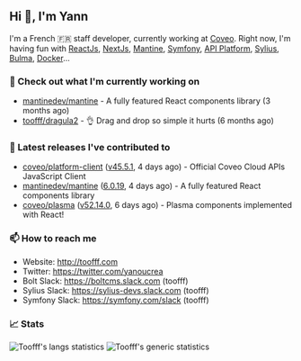 ## Hi 👋, I'm Yann

I'm a French 🇫🇷 staff developer, currently working at [Coveo](https://www.coveo.com).
Right now, I'm having fun with [ReactJs](https://reactjs.org/), [NextJs](https://nextjs.org/), [Mantine](https://mantine.dev/), [Symfony](https://symfony.com/), [API Platform](https://api-platform.com/), [Sylius](https://sylius.com/), [Bulma](https://bulma.io/), [Docker](https://www.docker.com/)...

### 👷 Check out what I'm currently working on

- [mantinedev/mantine](https://github.com/mantinedev/mantine) - A fully featured React components library (3 months ago)
- [toofff/dragula2](https://github.com/toofff/dragula2) - :ok_hand: Drag and drop so simple it hurts (6 months ago)

### 🔭 Latest releases I've contributed to

- [coveo/platform-client](https://github.com/coveo/platform-client) ([v45.5.1](https://github.com/coveo/platform-client/releases/tag/v45.5.1), 4 days ago) - Official Coveo Cloud APIs JavaScript Client
- [mantinedev/mantine](https://github.com/mantinedev/mantine) ([6.0.19](https://github.com/mantinedev/mantine/releases/tag/6.0.19), 4 days ago) - A fully featured React components library
- [coveo/plasma](https://github.com/coveo/plasma) ([v52.14.0](https://github.com/coveo/plasma/releases/tag/v52.14.0), 6 days ago) - Plasma components implemented with React!

### 📫 How to reach me

- Website: http://toofff.com
- Twitter: https://twitter.com/yanoucrea
- Bolt Slack: https://boltcms.slack.com (toofff)
- Sylius Slack: https://sylius-devs.slack.com (toofff)
- Symfony Slack: https://symfony.com/slack (toofff)

### 📈 Stats

<img src="https://github-readme-stats.vercel.app/api/top-langs/?username=toofff&theme=transparent&hide_progress=true" alt="Toofff's langs statistics" />

<img src="https://github-readme-stats.vercel.app/api?username=toofff&show_icons=true&theme=transparent" alt="Toofff's generic statistics" />

